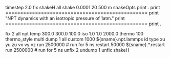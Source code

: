 timestep	2.0
fix             shakeH all shake 0.0001 20 500 m shakeOpts
print                          .
print ================================================
print "NPT dynamics with an isotropic pressure of 1atm."
print ================================================
print                       .

fix             2 all npt temp 300.0 300.0 100.0 iso 1.0 1.0 2000.0
thermo          100
thermo_style    multi
dump            1 all custom 1000 ${sname}.npt.lammps id type xu yu zu vx vy vz
run		2500000 # run for 5 ns
restart         50000 ${sname}.*.restart
run             2500000 # run for 5 ns
unfix           2
undump          1
unfix           shakeH
